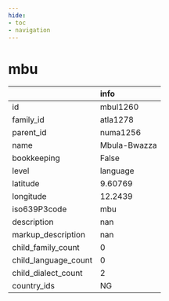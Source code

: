 ```yaml
---
hide:
- toc
- navigation
---
```

# mbu
|                      | info         |
|:---------------------|:-------------|
| id                   | mbul1260     |
| family_id            | atla1278     |
| parent_id            | numa1256     |
| name                 | Mbula-Bwazza |
| bookkeeping          | False        |
| level                | language     |
| latitude             | 9.60769      |
| longitude            | 12.2439      |
| iso639P3code         | mbu          |
| description          | nan          |
| markup_description   | nan          |
| child_family_count   | 0            |
| child_language_count | 0            |
| child_dialect_count  | 2            |
| country_ids          | NG           |